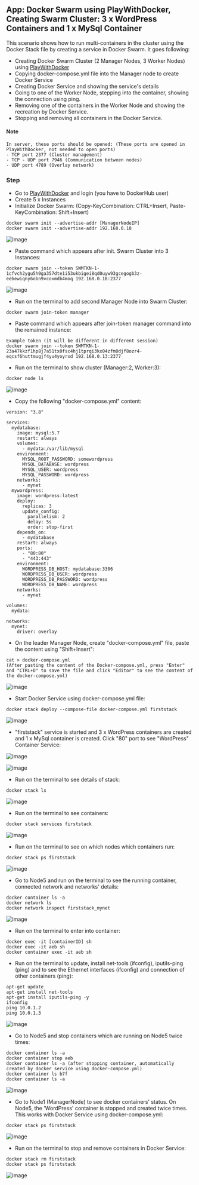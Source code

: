 ## App: Docker Swarm using PlayWithDocker, Creating Swarm Cluster: 3 x WordPress Containers and 1 x MySql Container

This scenario shows how to run multi-containers in the cluster using the Docker Stack file by creating a service in Docker Swarm. It goes following:
- Creating Docker Swarm Cluster (2 Manager Nodes, 3 Worker Nodes) using [PlayWithDocker](https://labs.play-with-docker.com/)
- Copying docker-compose.yml file into the Manager node to create Docker Service
- Creating Docker Service and showing the service's details
- Going to one of the Worker Node, stepping into the container, showing the connection using ping.
- Removing one of the containers in the Worker Node and showing the recreation by Docker Service.
- Stopping and removing all containers in the Docker Service.

#### Note
```
In server, these ports should be opened: (These ports are opened in PlayWithDocker, not needed to open ports)
- TCP port 2377 (Cluster management)
- TCP - UDP port 7946 (Communication between nodes)
- UDP port 4789 (Overlay network) 
```

### Step

- Go to [PlayWithDocker](https://labs.play-with-docker.com/) and login (you have to DockerHub user)
- Create 5 x Instances
- Initialize Docker Swarm: (Copy-KeyCombination: CTRL+Insert, Paste-KeyCombination: Shift+Insert)

```
docker swarm init --advertise-addr [ManagerNodeIP]
docker swarm init --advertise-addr 192.168.0.18 
```

![image](https://user-images.githubusercontent.com/10358317/113690887-2d27a600-96cc-11eb-8431-0fb89ee1fdfb.png)


- Paste command which appears after init. Swarm Cluster into 3 Instances:
```
docker swarm join --token SWMTKN-1-1cfvch2ygu5h0ga357dte1i53ukbigei8qd0uyw93gcegogb3z-eebewiqny6obn9vcoxmdb4moq 192.168.0.18:2377
```
![image](https://user-images.githubusercontent.com/10358317/113691250-855ea800-96cc-11eb-8016-52074a201272.png)

- Run on the terminal to add second Manager Node into Swarm Cluster:
```
docker swarm join-token manager
```
- Paste command which appears after join-token manager command into the remained instance: 
```
Example token (it will be different in different session)
docker swarm join --token SWMTKN-1-23a47kkzf1hp8j7a51tx0fsc4hj1tprqi3kx04zfm0djf8ozr4-eqcsf6huttmugjf4yu4yoyrxd 192.168.0.13:2377
```
- Run on the terminal to show cluster (Manager:2, Worker:3):
```
docker node ls
```
![image](https://user-images.githubusercontent.com/10358317/113691538-cf478e00-96cc-11eb-9d67-4a80509b7082.png)

- Copy the following "docker-compose.yml" content:
```
version: "3.8"

services:
  mydatabase:
    image: mysql:5.7
    restart: always
    volumes: 
      - mydata:/var/lib/mysql
    environment: 
      MYSQL_ROOT_PASSWORD: somewordpress
      MYSQL_DATABASE: wordpress
      MYSQL_USER: wordpress
      MYSQL_PASSWORD: wordpress
    networks:
      - mynet
  mywordpress:
    image: wordpress:latest
    deploy:
      replicas: 3
      update_config:
        parallelism: 2
        delay: 5s
        order: stop-first
    depends_on: 
      - mydatabase
    restart: always
    ports:
      - "80:80"
      - "443:443"
    environment: 
      WORDPRESS_DB_HOST: mydatabase:3306
      WORDPRESS_DB_USER: wordpress
      WORDPRESS_DB_PASSWORD: wordpress
      WORDPRESS_DB_NAME: wordpress
    networks:
      - mynet

volumes:
  mydata:

networks:
  mynet:
    driver: overlay
```

- On the leader Manager Node, create "docker-compose.yml" file, paste the content using "Shift+Insert":

```
cat > docker-compose.yml
(After pasting the content of the Docker-compose.yml, press "Enter" and "CTRL+D" to save the file and click "Editor" to see the content of the docker-compose.yml)
```

![image](https://user-images.githubusercontent.com/10358317/113691837-2f3e3480-96cd-11eb-8463-0bf9bae8ec50.png)


- Start Docker Service using docker-compose.yml file:
```
docker stack deploy --compose-file docker-compose.yml firststack
```

![image](https://user-images.githubusercontent.com/10358317/113692058-6ca2c200-96cd-11eb-8a6c-6e7db4932b20.png)

- "firststack" service is started and 3 x WordPress containers are created and 1 x MySql container is created. Click "80" port to see "WordPress" Container Service:

![image](https://user-images.githubusercontent.com/10358317/113692398-cd31ff00-96cd-11eb-8469-acd0697c5e1f.png)

![image](https://user-images.githubusercontent.com/10358317/113692502-e3d85600-96cd-11eb-8984-0b4a08b0df83.png)


- Run on the terminal to see details of stack: 
```
docker stack ls 
```
![image](https://user-images.githubusercontent.com/10358317/113692693-15512180-96ce-11eb-835d-f8c6a96bcda7.png)

- Run on the terminal to see containers: 
```
docker stack services firststack
```
![image](https://user-images.githubusercontent.com/10358317/113693036-724cd780-96ce-11eb-925e-0e0736e96cdd.png)

- Run on the terminal to see on which nodes which containers run: 
```
docker stack ps firststack
```
![image](https://user-images.githubusercontent.com/10358317/113693389-d8395f00-96ce-11eb-85e3-13c3334b7eac.png)

- Go to Node5 and run on the terminal to see the running container, connected network and networks' details:
```
docker container ls -a
docker network ls 
docker network inspect firststack_mynet
```
![image](https://user-images.githubusercontent.com/10358317/113694959-a45f3900-96d0-11eb-95f5-8e79cbdafcf8.png)

- Run on the terminal to enter into container:
```
docker exec -it [containerID] sh
docker exec -it aeb sh 
docker container exec -it aeb sh
```

- Run on the terminal to update, install net-tools (ifconfig), iputils-ping (ping) and to see the Ethernet interfaces (ifconfig) and connection of other containers (ping):
```
apt-get update
apt-get install net-tools
apt-get install iputils-ping -y
ifconfig
ping 10.0.1.2
ping 10.0.1.3
```
![image](https://user-images.githubusercontent.com/10358317/113695846-9d84f600-96d1-11eb-8ff5-a65188ea4bb5.png)

- Go to Node5 and stop containers which are running on Node5 twice times:
```
docker container ls -a
docker container stop aeb
docker container ls -a (after stopping container, automatically created by docker service using docker-compose.yml)
docker container ls b7f
docker container ls -a
```
![image](https://user-images.githubusercontent.com/10358317/113697092-0c168380-96d3-11eb-99f7-f4db1ea846e9.png)

- Go to Node1 (ManagerNode) to see docker containers' status. On Node5, the 'WordPress' container is stopped and created twice times. This works with Docker Service using docker-compose.yml:
```
docker stack ps firststack
```
![image](https://user-images.githubusercontent.com/10358317/113697229-35cfaa80-96d3-11eb-922d-19d2bf0bb2f4.png)

- Run on the terminal to stop and remove containers in Docker Service:
```
docker stack rm firststack
docker stack ps firststack
```
![image](https://user-images.githubusercontent.com/10358317/113697847-0ff6d580-96d4-11eb-870e-aaa1059ffe37.png)

